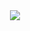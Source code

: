 

<div align="center">
  <img src="https://github.com/******/dbscan_clustering_algorithm/blob/master/data/DBSCAN.png">
</div>
